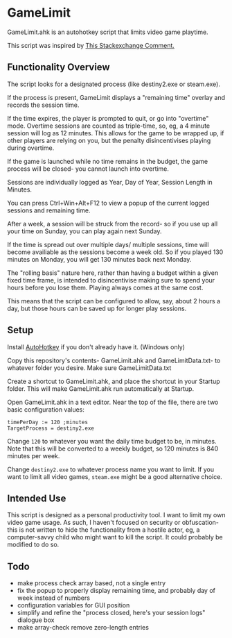 # GameLimit

GameLimit.ahk is an autohotkey script that limits video game playtime.

This script was inspired by [This Stackexchange Comment.](https://gaming.stackexchange.com/a/75079)

## Functionality Overview

The script looks for a designated process (like destiny2.exe or steam.exe).

If the process is present, GameLimit displays a "remaining time" overlay and records the session time.

If the time expires, the player is prompted to quit, or go into "overtime" mode. Overtime sessions are counted as triple-time, so, eg, a 4 minute session will log as 12 minutes. This allows for the game to be wrapped up, if other players are relying on you, but the penalty disincentivises playing during overtime.

If the game is launched while no time remains in the budget, the game process will be closed- you cannot launch into overtime.

Sessions are individually logged as Year, Day of Year, Session Length in Minutes.

You can press Ctrl+Win+Alt+F12 to view a popup of the current logged sessions and remaining time.

After a week, a session will be struck from the record- so if you use up all your time on Sunday, you can play again next Sunday. 

If the time is spread out over multiple days/ multiple sessions, time will become availiable as the sessions become a week old. So if you played 130 minutes on Monday, you will get 130 minutes back next Monday.

The "rolling basis" nature here, rather than having a budget within a given fixed time frame, is intended to disincentivise making sure to spend your hours before you lose them. Playing always comes at the same cost.

This means that the script can be configured to allow, say, about 2 hours a day, but those hours can be saved up for longer play sessions.

## Setup

Install [AutoHotkey](https://www.autohotkey.com/) if you don't already have it. (Windows only)

Copy this repository's contents- GameLimit.ahk and GameLimitData.txt- to whatever folder you desire. Make sure GameLimitData.txt

Create a shortcut to GameLimit.ahk, and place the shortcut in your Startup folder. This will make GameLimit.ahk run automatically at Startup.

Open GameLimit.ahk in a text editor. Near the top of the file, there are two basic configuration values:

```
timePerDay := 120 ;minutes
TargetProcess = destiny2.exe
```

Change `120` to whatever you want the daily time budget to be, in minutes. Note that this will be converted to a weekly budget, so 120 minutes is 840 minutes per week.

Change `destiny2.exe` to whatever process name you want to limit. If you want to limit all video games, `steam.exe` might be a good alternative choice.



## Intended Use

This script is designed as a personal productivity tool. I want to limit my own video game usage. As such, I haven't focused on security or obfuscation- this is not written to hide the functionality from a hostile actor, eg, a computer-savvy child who might want to kill the script. It could probably be modified to do so.

## Todo

- make process check array based, not a single entry
- fix the popup to properly display remaining time, and probably day of week instead of numbers
- configuration variables for GUI position
- simplify and refine the "process closed, here's your session logs" dialogue box
- make array-check remove zero-length entries





